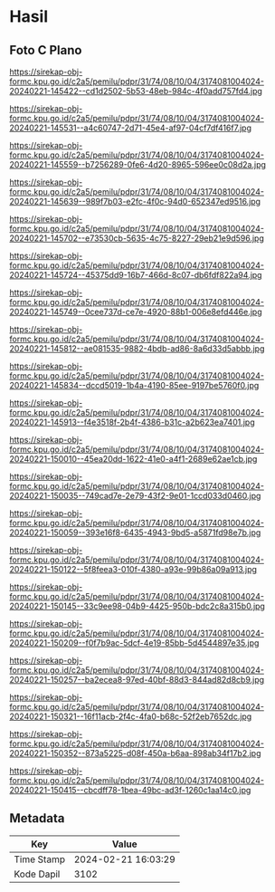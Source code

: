 # Hasil

## Foto C Plano

https://sirekap-obj-formc.kpu.go.id/c2a5/pemilu/pdpr/31/74/08/10/04/3174081004024-20240221-145422--cd1d2502-5b53-48eb-984c-4f0add757fd4.jpg

https://sirekap-obj-formc.kpu.go.id/c2a5/pemilu/pdpr/31/74/08/10/04/3174081004024-20240221-145531--a4c60747-2d71-45e4-af97-04cf7df416f7.jpg

https://sirekap-obj-formc.kpu.go.id/c2a5/pemilu/pdpr/31/74/08/10/04/3174081004024-20240221-145559--b7256289-0fe6-4d20-8965-596ee0c08d2a.jpg

https://sirekap-obj-formc.kpu.go.id/c2a5/pemilu/pdpr/31/74/08/10/04/3174081004024-20240221-145639--989f7b03-e2fc-4f0c-94d0-652347ed9516.jpg

https://sirekap-obj-formc.kpu.go.id/c2a5/pemilu/pdpr/31/74/08/10/04/3174081004024-20240221-145702--e73530cb-5635-4c75-8227-29eb21e9d596.jpg

https://sirekap-obj-formc.kpu.go.id/c2a5/pemilu/pdpr/31/74/08/10/04/3174081004024-20240221-145724--45375dd9-16b7-466d-8c07-db6fdf822a94.jpg

https://sirekap-obj-formc.kpu.go.id/c2a5/pemilu/pdpr/31/74/08/10/04/3174081004024-20240221-145749--0cee737d-ce7e-4920-88b1-006e8efd446e.jpg

https://sirekap-obj-formc.kpu.go.id/c2a5/pemilu/pdpr/31/74/08/10/04/3174081004024-20240221-145812--ae081535-9882-4bdb-ad86-8a6d33d5abbb.jpg

https://sirekap-obj-formc.kpu.go.id/c2a5/pemilu/pdpr/31/74/08/10/04/3174081004024-20240221-145834--dccd5019-1b4a-4190-85ee-9197be5760f0.jpg

https://sirekap-obj-formc.kpu.go.id/c2a5/pemilu/pdpr/31/74/08/10/04/3174081004024-20240221-145913--f4e3518f-2b4f-4386-b31c-a2b623ea7401.jpg

https://sirekap-obj-formc.kpu.go.id/c2a5/pemilu/pdpr/31/74/08/10/04/3174081004024-20240221-150010--45ea20dd-1622-41e0-a4f1-2689e62ae1cb.jpg

https://sirekap-obj-formc.kpu.go.id/c2a5/pemilu/pdpr/31/74/08/10/04/3174081004024-20240221-150035--749cad7e-2e79-43f2-9e01-1ccd033d0460.jpg

https://sirekap-obj-formc.kpu.go.id/c2a5/pemilu/pdpr/31/74/08/10/04/3174081004024-20240221-150059--393e16f8-6435-4943-9bd5-a5871fd98e7b.jpg

https://sirekap-obj-formc.kpu.go.id/c2a5/pemilu/pdpr/31/74/08/10/04/3174081004024-20240221-150122--5f8feea3-010f-4380-a93e-99b86a09a913.jpg

https://sirekap-obj-formc.kpu.go.id/c2a5/pemilu/pdpr/31/74/08/10/04/3174081004024-20240221-150145--33c9ee98-04b9-4425-950b-bdc2c8a315b0.jpg

https://sirekap-obj-formc.kpu.go.id/c2a5/pemilu/pdpr/31/74/08/10/04/3174081004024-20240221-150209--f0f7b9ac-5dcf-4e19-85bb-5d4544897e35.jpg

https://sirekap-obj-formc.kpu.go.id/c2a5/pemilu/pdpr/31/74/08/10/04/3174081004024-20240221-150257--ba2ecea8-97ed-40bf-88d3-844ad82d8cb9.jpg

https://sirekap-obj-formc.kpu.go.id/c2a5/pemilu/pdpr/31/74/08/10/04/3174081004024-20240221-150321--16f11acb-2f4c-4fa0-b68c-52f2eb7652dc.jpg

https://sirekap-obj-formc.kpu.go.id/c2a5/pemilu/pdpr/31/74/08/10/04/3174081004024-20240221-150352--873a5225-d08f-450a-b6aa-898ab34f17b2.jpg

https://sirekap-obj-formc.kpu.go.id/c2a5/pemilu/pdpr/31/74/08/10/04/3174081004024-20240221-150415--cbcdff78-1bea-49bc-ad3f-1260c1aa14c0.jpg


## Metadata

| Key        | Value               |
| ---------- | ------------------- |
| Time Stamp | 2024-02-21 16:03:29 |
| Kode Dapil | 3102                |



